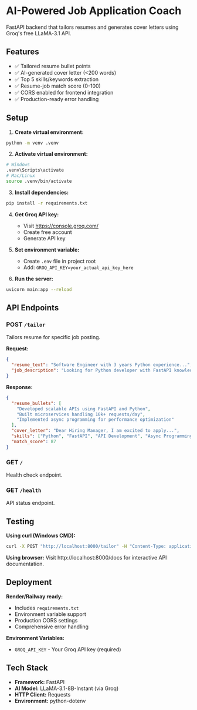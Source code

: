 # AI-Powered Job Application Coach

FastAPI backend that tailors resumes and generates cover letters using Groq's free LLaMA-3.1 API.

## Features
- ✅ Tailored resume bullet points
- ✅ AI-generated cover letter (<200 words)
- ✅ Top 5 skills/keywords extraction
- ✅ Resume-job match score (0-100)
- ✅ CORS enabled for frontend integration
- ✅ Production-ready error handling

## Setup

1. **Create virtual environment:**
```bash
python -m venv .venv
```

2. **Activate virtual environment:**
```bash
# Windows
.venv\Scripts\activate
# Mac/Linux
source .venv/bin/activate
```

3. **Install dependencies:**
```bash
pip install -r requirements.txt
```

4. **Get Groq API key:**
   - Visit https://console.groq.com/
   - Create free account
   - Generate API key

5. **Set environment variable:**
   - Create `.env` file in project root
   - Add: `GROQ_API_KEY=your_actual_api_key_here`

6. **Run the server:**
```bash
uvicorn main:app --reload
```

## API Endpoints

### POST `/tailor`
Tailors resume for specific job posting.

**Request:**
```json
{
  "resume_text": "Software Engineer with 3 years Python experience...",
  "job_description": "Looking for Python developer with FastAPI knowledge..."
}
```

**Response:**
```json
{
  "resume_bullets": [
    "Developed scalable APIs using FastAPI and Python",
    "Built microservices handling 10k+ requests/day",
    "Implemented async programming for performance optimization"
  ],
  "cover_letter": "Dear Hiring Manager, I am excited to apply...",
  "skills": ["Python", "FastAPI", "API Development", "Async Programming", "Microservices"],
  "match_score": 87
}
```

### GET `/`
Health check endpoint.

### GET `/health`
API status endpoint.

## Testing

**Using curl (Windows CMD):**
```cmd
curl -X POST "http://localhost:8000/tailor" -H "Content-Type: application/json" -d "{\"resume_text\": \"Your resume...\", \"job_description\": \"Job posting...\"}"
```

**Using browser:**
Visit http://localhost:8000/docs for interactive API documentation.

## Deployment

**Render/Railway ready:**
- Includes `requirements.txt`
- Environment variable support
- Production CORS settings
- Comprehensive error handling

**Environment Variables:**
- `GROQ_API_KEY` - Your Groq API key (required)

## Tech Stack
- **Framework:** FastAPI
- **AI Model:** LLaMA-3.1-8B-Instant (via Groq)
- **HTTP Client:** Requests
- **Environment:** python-dotenv